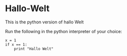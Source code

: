 # Hallo-Welt
This is the python version of hallo Welt

Run the following in the python interpreter of your choice:

    x = 1
    if x == 1:
        print "Hallo Welt"
